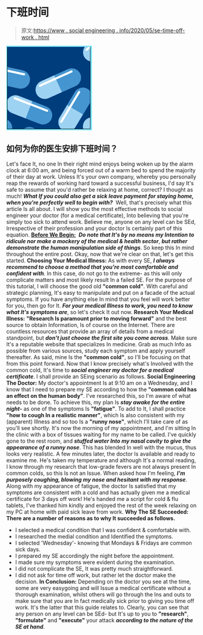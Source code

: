 # 下班时间

> 原文:[https://www . social engineering . info/2020/05/se-time-off-work . html](https://www.socialengineering.info/2020/05/se-time-off-work.html)

[![](img/556594ca8bc7cebde4a6abe1d02bc1eb.png)](https://1.bp.blogspot.com/-qofPiDYISsA/XsfuwvJwwiI/AAAAAAAAKBU/LLI_yq7KiRELgq9sSeeR73WE0HJ-mLYZgCLcBGAsYHQ/s1600/Time%2BOff%2BWork.%2Bwww.socialengineering.info.jpg)

## **如何为你的医生安排下班时间？**

Let's face It, no one In their right mind enjoys being woken up by the alarm clock at 6:00 am, and being forced out of a warm bed to spend the majority of their day at work. Unless It's your own company, whereby you personally reap the rewards of working hard toward a successful business, I'd say It's safe to assume that you'd rather be relaxing at home, correct? I thought as much! ***What If you could also get a sick leave payment for staying home, when you're perfectly well to begin with?***  Well, that's precisely what this article Is all about.
  I will show you the most effective methods to social engineer your doctor (for a medical certificate), Into believing that you're simply too sick to attend work. Believe me, anyone on any level can be SEd, Irrespective of their profession and your doctor Is certainly part of this equation.
  **<u>Before We Begin:</u>**  ***Do note that It's by no means my Intention to ridicule nor make a mockery of the medical & health sector***, ***but rather demonstrate the human manipulation side of things***. So keep this In mind throughout the entire post. Okay, now that we're clear on that, let's get this started.
  **Choosing Your Medical Illness:**
  As with every SE, ***I always recommend to choose a method that you're most comfortable and confident with**.* In this case, do not go to the extreme- as this will only complicate matters and most likely result In a failed SE. For the purpose of this tutorial, I will choose the good old **"common cold"**. With careful and strategic planning, It's easy to manipulate and put on a facade of the actual symptoms. If you have anything else In mind that you feel will work better for you, then go for It. ***For your medical Illness to work, you need to know what It's symptoms are***, so let's check It out now.
  **Research Your Medical Illness:**
  **"Research Is paramount prior to moving forward"** and the best source to obtain Information, Is of course on the Internet. There are countless resources that provide an array of details from a medical standpoint, but ***don't just choose the first site you come across***. Make sure It's a reputable website that specializes In medicine. Grab as much Info as possible from various sources, study each symptom and apply yourself thereafter. As said, mine Is the **"common cold"**, so I'll be focusing on that from this point forward. Now that I know precisely what's Involved with the common cold, It's time to ***social engineer my doctor for a medical certificate***. I shall provide an SEing scenario as follows.
  **Social Engineering The Doctor:**
  My doctor's appointment Is at 9:10 am on a Wednesday, and I know that I need to prepare my SE according to how the **"common cold has an effect on the human body"**. I've researched this, so I'm aware of what needs to be done. To achieve this, my plan Is ***stay awake for the entire night-*** as one of the symptoms Is **"fatigue"**. To add to It, I shall practice **"how to cough In a realistic manner"**, which Is also consistent with my (apparent) Illness and so too Is a **"runny nose"**, which I'll take care of as you'll see shortly.
  It's now the morning of my appointment, and I'm sitting In the clinic with a box of tissues waiting for my name to be called. I've quickly gone to the rest room, and ***stuffed water Into my nasal cavity to give the appearance of a runny nose***. This has blended In well with the mucus, thus looks very realistic. A few minutes later, the doctor Is available and ready to examine me.
  He's taken my temperature and although It's a normal reading, I know through my research that low-grade fevers are not always present In common colds, so this Is not an Issue. When asked how I'm feeling, ***I'm purposely coughing, blowing my nose and hesitant with my response***. Along with my appearance of fatigue, the doctor Is satisfied that my symptoms are consistent with a cold and has actually given me a medical certificate for 3 days off work! He's handed me a script for cold & flu tablets, I've thanked him kindly and enjoyed the rest of the week relaxing on my PC at home with paid sick leave from work.
  **Why The SE Succeeded:**
  **There are a number of reasons as to why It succeeded as follows.**
  * I selected a medical condition that I was confident & comfortable with.
* I researched the medial condition and Identified the symptoms.
* I selected 'Wednesday'- knowing that Mondays & Fridays are common sick days.
* I prepared my SE accordingly the night before the appointment.
* I made sure my symptoms were evident during the examination.
* I did not complicate the SE, It was pretty much straightforward.
* I did not ask for time off work, but rather let the doctor make the decision.
  **In Conclusion:**
  Depending on the doctor you see at the time, some are very easygoing and will Issue a medical certificate without a thorough examination, whilst others will go through the Ins and outs to make sure that you are In fact medically sick prior to giving you time off work. It's the latter that this guide relates to. Clearly, you can see that any person on any level can be SEd- but It's up to you to **"research"**, **"formulate"** and **"execute"** your attack ***according to the nature of the SE at hand***.